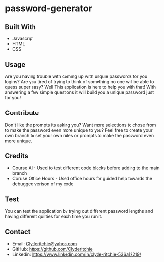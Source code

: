 # password-generator

## Built With

- Javascript
- HTML
- CSS

## Usage 

Are you having trouble with coming up with unquie passwords for you logins? Are you tired of trying to think of something no one will be able to quess super easy? 
Well This application is here to help you with that! With answering a few simple questions it will build you a unique password just for you!

## Contribute

Don't like the prompts its asking you? Want more selections to chose from to make the password even more unique to you? Feel free to create your own branch to 
set your own rules or prompts to make the password even more unique.

## Credits

 - Course AI - Used to test different code blocks before adding to the main branch
 - Coruse Office Hours - Used office hours for guided help towards the debugged verison of my code

 ## Test

 You can test the application by trying out different password lengths and having different quilties for each time you run it.

 ## Contact

 -  Email: Clyderitchie@yahoo.com
 -  GitHub: https://github.com/Clyderitchie
 - Linkedin: https://www.linkedin.com/in/clyde-ritchie-536a12219/